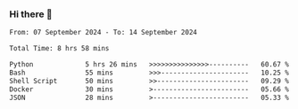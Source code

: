 ### Hi there 👋

<!--
**ututono/ututono** is a ✨ _special_ ✨ repository because its `README.md` (this file) appears on your GitHub profile.

Here are some ideas to get you started:

- 🔭 I’m currently working on ...
- 🌱 I’m currently learning ...
- 👯 I’m looking to collaborate on ...
- 🤔 I’m looking for help with ...
- 💬 Ask me about ...
- 📫 How to reach me: ...
- 😄 Pronouns: ...
- ⚡ Fun fact: ...
-->



<!--START_SECTION:waka-->

```txt
From: 07 September 2024 - To: 14 September 2024

Total Time: 8 hrs 58 mins

Python             5 hrs 26 mins   >>>>>>>>>>>>>>>----------   60.67 %
Bash               55 mins         >>>----------------------   10.25 %
Shell Script       50 mins         >>-----------------------   09.29 %
Docker             30 mins         >------------------------   05.66 %
JSON               28 mins         >------------------------   05.33 %
```

<!--END_SECTION:waka-->
